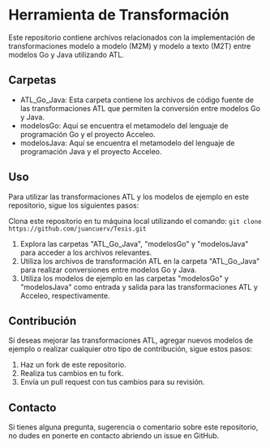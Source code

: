 # Herramienta de Transformación
Este repositorio contiene archivos relacionados con la implementación de transformaciones modelo a modelo (M2M) y modelo a texto (M2T) entre modelos Go y Java utilizando ATL.

## Carpetas
- ATL_Go_Java: Esta carpeta contiene los archivos de código fuente de las transformaciones ATL que permiten la conversión entre modelos Go y Java.
- modelosGo: Aquí se encuentra el metamodelo del lenguaje de programación Go y el proyecto Acceleo.
- modelosJava: Aquí se encuentra el metamodelo del lenguaje de programación Java y el proyecto Acceleo.

## Uso
Para utilizar las transformaciones ATL y los modelos de ejemplo en este repositorio, sigue los siguientes pasos:

Clona este repositorio en tu máquina local utilizando el comando:
`git clone https://github.com/juancuerv/Tesis.git`

1. Explora las carpetas "ATL_Go_Java", "modelosGo" y "modelosJava" para acceder a los archivos relevantes.
2. Utiliza los archivos de transformación ATL en la carpeta "ATL_Go_Java" para realizar conversiones entre modelos Go y Java.
3. Utiliza los modelos de ejemplo en las carpetas "modelosGo" y "modelosJava" como entrada y salida para las transformaciones ATL y Acceleo, respectivamente.

## Contribución
Si deseas mejorar las transformaciones ATL, agregar nuevos modelos de ejemplo o realizar cualquier otro tipo de contribución, sigue estos pasos:

1. Haz un fork de este repositorio.
2. Realiza tus cambios en tu fork.
3. Envía un pull request con tus cambios para su revisión.

## Contacto
Si tienes alguna pregunta, sugerencia o comentario sobre este repositorio, no dudes en ponerte en contacto abriendo un issue en GitHub.
